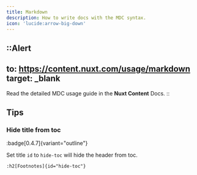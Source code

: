 ```yaml
---
title: Markdown
description: How to write docs with the MDC syntax.
icon: 'lucide:arrow-big-down'
---
```


::Alert
---
to: https://content.nuxt.com/usage/markdown
target: _blank
---
Read the detailed MDC usage guide in the **Nuxt Content** Docs.
::

## Tips

### Hide title from toc
:badge[0.4.7]{variant="outline"}

Set title `id` to `hide-toc` will hide the header from toc.

```mdc
:h2[Footnotes]{id="hide-toc"}
```
